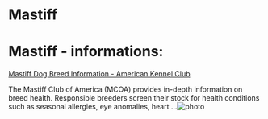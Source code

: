 # Mastiff

# Mastiff - informations:

[Mastiff Dog Breed Information - American Kennel Club](https://www.akc.org/dog-breeds/mastiff/)

The Mastiff Club of America (MCOA) provides in-depth information on breed health. Responsible breeders screen their stock for health conditions such as seasonal allergies, eye anomalies, heart ...![photo](https://www.alcazar.in/UserUploads/Editted-Images/N9rgZRD7ErflMiSJrh5y.jpg)